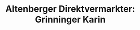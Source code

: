 ---
title: "Altenberger Direktvermarkter: Grinninger Karin"
url: /altenberg-bei-linz/altenberger-direktvermarkter-grinninger-karin/
shop: Hofladen
---